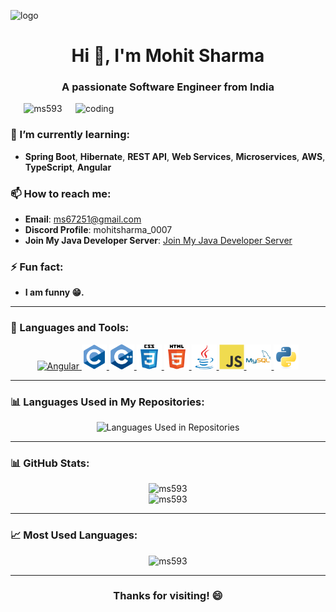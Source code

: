 ![logo](https://user-images.githubusercontent.com/90236635/232446433-d5540fa2-fe28-4bb8-b929-cdb51fe61336.gif)
<h1 align="center">Hi 👋, I'm Mohit Sharma</h1>
<h3 align="center">A passionate Software Engineer from India</h3>
<img align="right" alt="coding" width="400" src="https://user-images.githubusercontent.com/55389276/140866485-8fb1c876-9a8f-4d6a-98dc-08c4981eaf70.gif">

<p align="center">
  <img src="https://komarev.com/ghpvc/?username=ms593&label=Profile%20views&color=0e75b6&style=flat" alt="ms593" />
</p>





### 🌱 I’m currently learning:
- **Spring Boot**, **Hibernate**, **REST API**, **Web Services**, **Microservices**, **AWS**, **TypeScript**, **Angular**

### 📫 How to reach me:
- **Email**: [ms67251@gmail.com](mailto:ms67251@gmail.com)
- **Discord Profile**: mohitsharma_0007
- **Join My Java Developer Server**: [Join My Java Developer Server](https://discord.gg/DfmNh7Wc)


### ⚡ Fun fact:
- **I am funny 😁.**

---



### 🔧 Languages and Tools:
<p align="center">
  <a href="https://angular.io" target="_blank" rel="noreferrer">
    <img src="https://angular.io/assets/images/logos/angular/angular.svg" alt="Angular" width="40" height="40"/>
  </a>
  <a href="https://www.cprogramming.com/" target="_blank" rel="noreferrer">
    <img src="https://raw.githubusercontent.com/devicons/devicon/master/icons/c/c-original.svg" alt="C" width="40" height="40"/>
  </a>
  <a href="https://www.w3schools.com/cpp/" target="_blank" rel="noreferrer">
    <img src="https://raw.githubusercontent.com/devicons/devicon/master/icons/cplusplus/cplusplus-original.svg" alt="C++" width="40" height="40"/>
  </a>
  <a href="https://www.w3schools.com/css/" target="_blank" rel="noreferrer">
    <img src="https://raw.githubusercontent.com/devicons/devicon/master/icons/css3/css3-original-wordmark.svg" alt="CSS" width="40" height="40"/>
  </a>
  <a href="https://www.w3.org/html/" target="_blank" rel="noreferrer">
    <img src="https://raw.githubusercontent.com/devicons/devicon/master/icons/html5/html5-original-wordmark.svg" alt="HTML" width="40" height="40"/>
  </a>
  <a href="https://www.java.com" target="_blank" rel="noreferrer">
    <img src="https://raw.githubusercontent.com/devicons/devicon/master/icons/java/java-original.svg" alt="Java" width="40" height="40"/>
  </a>
  <a href="https://developer.mozilla.org/en-US/docs/Web/JavaScript" target="_blank" rel="noreferrer">
    <img src="https://raw.githubusercontent.com/devicons/devicon/master/icons/javascript/javascript-original.svg" alt="JavaScript" width="40" height="40"/>
  </a>
  <a href="https://www.mysql.com/" target="_blank" rel="noreferrer">
    <img src="https://raw.githubusercontent.com/devicons/devicon/master/icons/mysql/mysql-original-wordmark.svg" alt="MySQL" width="40" height="40"/>
  </a>
  <a href="https://www.python.org" target="_blank" rel="noreferrer">
    <img src="https://raw.githubusercontent.com/devicons/devicon/master/icons/python/python-original.svg" alt="Python" width="40" height="40"/>
  </a>
</p>

---

### 📊 Languages Used in My Repositories:
<p align="center">
  <img src="https://github-readme-stats.vercel.app/api/top-langs/?username=ms593&langs_count=10&layout=compact&hide=html,css&title_color=0e75b6&text_color=333" alt="Languages Used in Repositories" />
</p>

---

### 📊 GitHub Stats:
<p align="center">
  <img src="https://github-readme-stats.vercel.app/api?username=ms593&show_icons=true&locale=en" alt="ms593" />
  <br />
  <img src="https://github-readme-streak-stats.herokuapp.com/?user=ms593&" alt="ms593" />
</p>

---

### 📈 Most Used Languages:
<p align="center">
  <img src="https://github-readme-stats.vercel.app/api/top-langs?username=ms593&show_icons=true&locale=en&layout=compact" alt="ms593" />
</p>

---

<h3 align="center">Thanks for visiting! 😄</h3>
